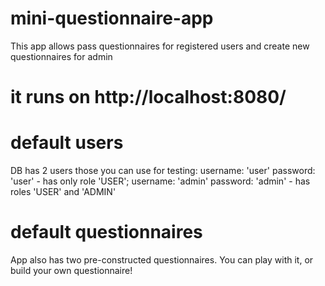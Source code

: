 # mini-questionnaire-app
This app allows pass questionnaires for registered users and create new questionnaires for admin
# it runs on http://localhost:8080/
# default users
DB has 2 users those you can use for testing:
username: 'user' password: 'user' - has only role 'USER';
username: 'admin' password: 'admin' - has roles 'USER' and 'ADMIN'
# default questionnaires
App also has two pre-constructed questionnaires. You can play with it, or build your own questionnaire!

